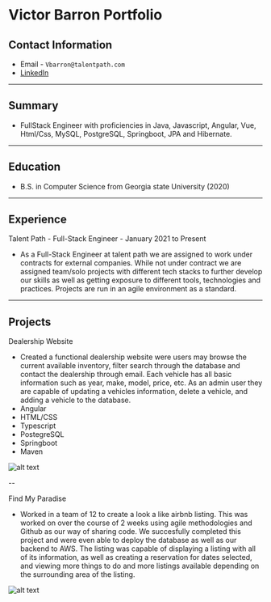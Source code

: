 # Victor Barron Portfolio


## Contact Information

* Email - `Vbarron@talentpath.com`
* [LinkedIn](https://www.linkedin.com/in/victor-barron-25031a194/)


---

## Summary
* FullStack Engineer with proficiencies in Java, Javascript, Angular, Vue, Html/Css, MySQL, PostgreSQL, Springboot, JPA and Hibernate.


---

## Education

* B.S. in Computer Science from Georgia state University (2020)

---

## Experience

Talent Path - Full-Stack Engineer - January 2021 to Present
* As a Full-Stack Engineer at talent path we are assigned to work under contracts for external companies. While not under contract we are assigned team/solo projects with different tech stacks to further develop our skills as well as getting exposure to different tools, technologies and practices. Projects are run in an agile environment as a standard.

---

## Projects

Dealership Website

* Created a functional dealership website were users may browse the current available inventory, filter search through the database and contact the dealership through email. Each vehicle has all basic information such as year, make, model, price, etc. As an admin user they are capable of updating a vehicles information, delete a vehicle, and adding a vehicle to the database.
* Angular
* HTML/CSS
* Typescript
* PostegreSQL
* Springboot
* Maven

![alt text](https://i.imgur.com/zP92qlT.png)

--

Find My Paradise

* Worked in a team of 12 to create a look a like airbnb listing. This was worked on over the course of 2 weeks using agile methodologies and Github as our way of sharing code. We succesfully completed this project and were even able to deploy the database as well as our backend to AWS. The listing was capable of displaying a listing with all of its information, as well as creating a reservation for dates selected, and viewing more things to do and more listings available depending on the surrounding area of the listing.

![alt text]()


